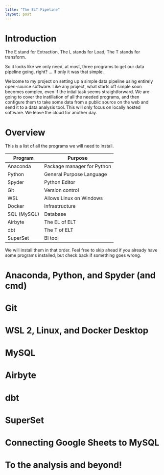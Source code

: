 ```yaml
---
title: "The ELT Pipeline"
layout: post
---
```


# Introduction

The E stand for Extraction,
The L stands for Load,
The T stands for transform.

So it looks like we only need, at most, three programs to get our data pipeline going, right?
... If only it was that simple.

Welcome to my project on setting up a simple data pipeline using entirely open-source software. Like any project, what starts off simple soon becomes complex, even if the intial task seems straightforward. We are going to cover the instillation of all the needed programs, and then configure them to take some data from a public source on the web and send it to a data analysis tool. This will only focus on locally hosted software. We leave the cloud for another day.

# Overview

This is a list of all the programs we will need to install.

| Program          | Purpose          |
|------------------|------------------|
| Anaconda         | Package manager for Python|
| Python           | General Purpose Language  |
| Spyder           | Python Editor             |
| Git              | Version control           |
| WSL              | Allows Linux on Windows   |
| Docker           | Infrastructure            |
| SQL (MySQL)      | Database                  |
| Airbyte          | The EL of ELT             |
| dbt              | The T of ELT              |
| SuperSet         | BI tool                   |

We will install them in that order. Feel free to skip ahead if you already have some programs installed, but check back if something goes wrong.

# Anaconda, Python, and Spyder (and cmd)

# Git

# WSL 2, Linux, and Docker Desktop

# MySQL

# Airbyte

# dbt

# SuperSet

# Connecting Google Sheets to MySQL

# To the analysis and beyond!





